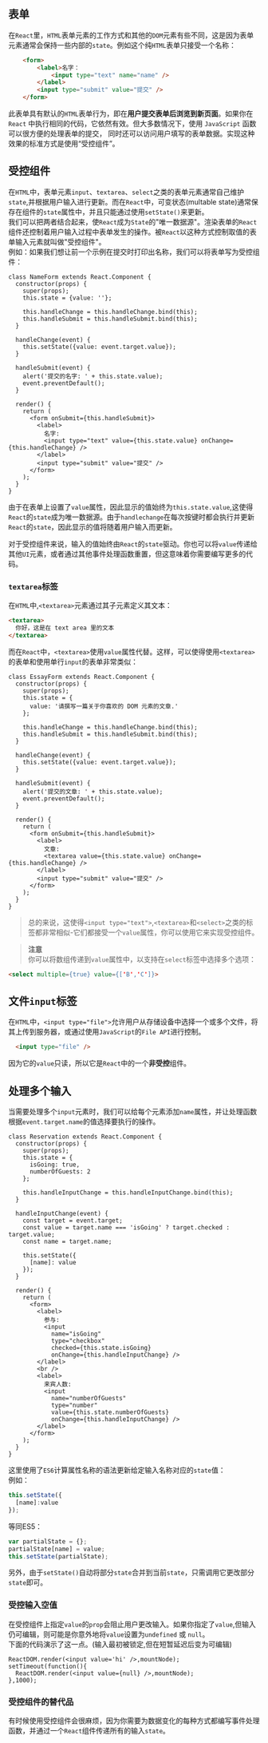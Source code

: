 ## 表单   
在`React`里，`HTML`表单元素的工作方式和其他的`DOM`元素有些不同，这是因为表单元素通常会保持一些内部的`state`。例如这个纯`HTML`表单只接受一个名称：  
```html 
    <form>
        <label>名字：
            <input type="text" name="name" />
        </label>
        <input type="submit" value="提交" />
    </form>
```   
此表单具有默认的`HTML`表单行为，即在**用户提交表单后浏览到新页面**。如果你在 `React` 中执行相同的代码，它依然有效。但大多数情况下，使用 `JavaScript` 函数可以很方便的处理表单的提交， 同时还可以访问用户填写的表单数据。实现这种效果的标准方式是使用“受控组件”。  

## 受控组件  
在`HTML`中，表单元素`input`、`textarea`、`select`之类的表单元素通常自己维护`state`,并根据用户输入进行更新。而在`React`中，可变状态(multable state)通常保存在组件的`state`属性中，并且只能通过使用`setState()`来更新。   
我们可以把两者结合起来，使`React`成为`State`的"唯一数据源"。渲染表单的`React`组件还控制着用户输入过程中表单发生的操作。被`React`以这种方式控制取值的表单输入元素就叫做"受控组件"。  
例如：如果我们想让前一个示例在提交时打印出名称，我们可以将表单写为受控组件：  
```tsx   
class NameForm extends React.Component {
  constructor(props) {
    super(props);
    this.state = {value: ''};

    this.handleChange = this.handleChange.bind(this);
    this.handleSubmit = this.handleSubmit.bind(this);
  }

  handleChange(event) {
    this.setState({value: event.target.value});
  }

  handleSubmit(event) {
    alert('提交的名字: ' + this.state.value);
    event.preventDefault();
  }

  render() {
    return (
      <form onSubmit={this.handleSubmit}>
        <label>
          名字:
          <input type="text" value={this.state.value} onChange={this.handleChange} />
        </label>
        <input type="submit" value="提交" />
      </form>
    );
  }
}
```  
由于在表单上设置了`value`属性，因此显示的值始终为`this.state.value`,这使得`React`的`state`成为唯一数据源。由于`handlechange`在每次按键时都会执行并更新`React`的`state`，因此显示的值将随着用户输入而更新。   

对于受控组件来说，输入的值始终由`React`的`state`驱动。你也可以将`value`传递给其他`UI`元素，或者通过其他事件处理函数重置，但这意味着你需要编写更多的代码。   

### `textarea`标签   
在`HTML`中,`<textarea>`元素通过其子元素定义其文本：  
```html
<textarea>
  你好，这是在 text area 里的文本
</textarea>
```  
而在`React`中，`<textarea>`使用`value`属性代替。这样，可以使得使用`<textarea>`的表单和使用单行`input`的表单非常类似：  
```tsx  
class EssayForm extends React.Component {
  constructor(props) {
    super(props);
    this.state = {
      value: '请撰写一篇关于你喜欢的 DOM 元素的文章.'
    };

    this.handleChange = this.handleChange.bind(this);
    this.handleSubmit = this.handleSubmit.bind(this);
  }

  handleChange(event) {
    this.setState({value: event.target.value});
  }

  handleSubmit(event) {
    alert('提交的文章: ' + this.state.value);
    event.preventDefault();
  }

  render() {
    return (
      <form onSubmit={this.handleSubmit}>
        <label>
          文章:
          <textarea value={this.state.value} onChange={this.handleChange} />
        </label>
        <input type="submit" value="提交" />
      </form>
    );
  }
}
```  
> 总的来说，这使得`<input type="text">`,`<textarea>`和`<select>`之类的标签都非常相似-它们都接受一个`value`属性，你可以使用它来实现受控组件。   

> **注意**  
你可以将数组传递到`value`属性中，以支持在`select`标签中选择多个选项：   
```html
<select multiple={true} value={['B','C']}>
```   
## **文件`input`标签**  
在`HTML`中，`<input type="file">`允许用户从存储设备中选择一个或多个文件，将其上传到服务器，或通过使用`JavaScript`的`File API`进行控制。   
```html
  <input type="file" />
```  
因为它的`value`只读，所以它是`React`中的一个**非受控**组件。  
## 处理多个输入   
当需要处理多个`input`元素时，我们可以给每个元素添加`name`属性，并让处理函数根据`event.target.name`的值选择要执行的操作。  
```tsx
class Reservation extends React.Component {
  constructor(props) {
    super(props);
    this.state = {
      isGoing: true,
      numberOfGuests: 2
    };

    this.handleInputChange = this.handleInputChange.bind(this);
  }

  handleInputChange(event) {
    const target = event.target;
    const value = target.name === 'isGoing' ? target.checked : target.value;
    const name = target.name;

    this.setState({
      [name]: value
    });
  }

  render() {
    return (
      <form>
        <label>
          参与:
          <input
            name="isGoing"
            type="checkbox"
            checked={this.state.isGoing}
            onChange={this.handleInputChange} />
        </label>
        <br />
        <label>
          来宾人数:
          <input
            name="numberOfGuests"
            type="number"
            value={this.state.numberOfGuests}
            onChange={this.handleInputChange} />
        </label>
      </form>
    );
  }
}
```   
这里使用了`ES6`计算属性名称的语法更新给定输入名称对应的`state`值：  
例如：  
```javascript
this.setState({
  [name]:value
});
```  
等同ES5：   
```javascript
var partialState = {};  
partialState[name] = value;  
this.setState(partialState);
```  
另外，由于`setState()`自动将部分`state`合并到当前`state`，只需调用它更改部分`state`即可。   
### 受控输入空值   
在受控组件上指定`value`的`prop`会阻止用户更改输入。如果你指定了`value`,但输入仍可编辑，则可能是你意外地将`value`设置为`undefined` 或 `null`。   
下面的代码演示了这一点。(输入最初被锁定,但在短暂延迟后变为可编辑)   
```tsx
ReactDOM.render(<input value='hi' />,mountNode);  
setTimeout(function(){
  ReactDOM.render(<input value={null} />,mountNode);
},1000);
```  
### 受控组件的替代品   
有时候使用受控组件会很麻烦，因为你需要为数据变化的每种方式都编写事件处理函数，并通过一个`React`组件传递所有的输入`state`。     


                                                                                                                                                                                                                                                                                                                                                                                                                                                                                                                                                                                                                                                                                                                                                                                                                                                                                                                                                                                                                                                                                                                                                                                                                              
